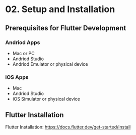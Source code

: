 # 02. Setup and Installation

## Prerequisites for Flutter Development
### Andriod Apps
* Mac or PC
* Andriod Studio
* Andriod Emulator or physical device

### iOS Apps
* Mac
* Andriod Studio
* iOS Simulator or physical device

## Flutter Installation
Flutter Installation: https://docs.flutter.dev/get-started/install
